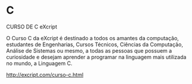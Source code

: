 # C
CURSO DE C eXcript

O Curso C da eXcript é destinado a todos os amantes da computação, estudantes de Engenharias, Cursos Técnicos, Ciências da Computação, Análise de Sistemas ou mesmo, a todas as pessoas que possuem a curiosidade e desejam aprender a programar na linguagem mais utilizada no mundo, a Linguagem C.

http://excript.com/curso-c.html
